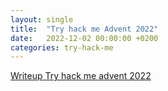 ```yaml
---
layout: single
title:  "Try hack me Advent 2022"
date:   2022-12-02 00:00:00 +0200
categories: try-hack-me
---
```


[Writeup Try hack me advent 2022](/try-hack-me-advent-2022/)